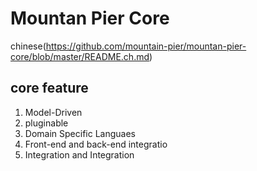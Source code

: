 # Mountan Pier Core

  chinese(https://github.com/mountain-pier/mountan-pier-core/blob/master/README.ch.md)

## core feature

1. Model-Driven 
2. pluginable
3. Domain Specific Languaes
4. Front-end and back-end integratio
5. Integration and Integration
